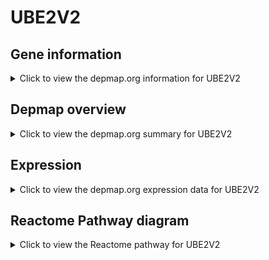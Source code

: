 <h1>UBE2V2</h1>

<h2>Gene information</h2>
<details>
  <summary>Click to view the depmap.org information for UBE2V2</summary>
  <p><a href="https://depmap.org/portal/gene/UBE2V2?tab=about" target="_BLANK">Open page in a new tab...</a></p>
  <iframe src="https://depmap.org/portal/gene/UBE2V2?tab=about" style="border:none;width:100%;height:800px"></iframe>
</details>

<h2>Depmap overview</h2>
<details>
  <summary>Click to view the depmap.org summary for UBE2V2</summary>
  <p><a href="https://depmap.org/portal/gene/UBE2V2?tab=overview" target="_BLANK">Open page in a new tab...</a></p>
  <iframe src="https://depmap.org/portal/gene/UBE2V2?tab=overview" style="border:none;width:100%;height:800px"></iframe>
</details>

<h2>Expression</h2>
<details>
  <summary>Click to view the depmap.org expression data for UBE2V2</summary>
  <p><a href="https://depmap.org/portal/gene/UBE2V2?tab=characterization" target="_BLANK">Open page in a new tab...</a></p>
  <iframe src="https://depmap.org/portal/gene/UBE2V2?tab=characterization" style="border:none;width:100%;height:800px"></iframe>
</details>



<h2>Reactome Pathway diagram</h2>
<details>
  <summary>Click to view the Reactome pathway for UBE2V2</summary>
  <p><a href="https://reactome.org/PathwayBrowser/#/R-HSA-983168" target="_BLANK">Open page in a new tab...</a></p>
  <p>Antigen processing: Ubiquitination & Proteasome degradation</p>
<iframe src="https://reactome.org/PathwayBrowser/#/R-HSA-983168" style="border:none;width:100%;height:800px"></iframe>
</details>



